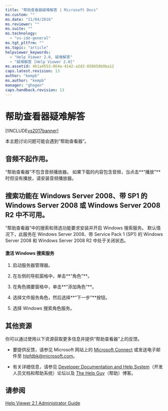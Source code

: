 ```yaml
---
title: "帮助查看器疑难解答 | Microsoft Docs"
ms.custom: ""
ms.date: "11/04/2016"
ms.reviewer: ""
ms.suite: ""
ms.technology: 
  - "vs-ide-general"
ms.tgt_pltfrm: ""
ms.topic: "article"
helpviewer_keywords: 
  - "Help Viewer 2.0, 疑难解答"
  - "疑难解答 [Help Viewer 2.0]"
ms.assetid: 461a4553-064a-4142-a2d2-058658b9ba12
caps.latest.revision: 13
author: "kempb"
ms.author: "kempb"
manager: "ghogen"
caps.handback.revision: 13
---
```

# 帮助查看器疑难解答
[!INCLUDE[vs2017banner](../code-quality/includes/vs2017banner.md)]

本主题讨论问题可能会遇到“帮助查看器”。  
  
## 音频不起作用。  
 “帮助查看器”不包含音频播放器。  如果下载的内容包含音频，当点击**“播放”**时但没有播放，请安装音频播放器。  
  
## 搜索功能在 Windows Server 2008、带 SP1 的 Windows Server 2008 或 Windows Server 2008 R2 中不可用。  
 “帮助查看器”中的搜索和筛选功能要求安装并开启 Windows 搜索服务。  默认情况下，此服务在 Windows Server 2008、带 Service Pack 1 \(SP1\) 的 Windows Server 2008 和 Windows Server 2008 R2 中处于关闭状态。  
  
#### 激活 Windows 搜索服务  
  
1.  启动服务器管理器。  
  
2.  在左侧的导航窗格中，单击**“角色”**。  
  
3.  在角色摘要窗格中，单击**“添加角色”**。  
  
4.  选择文件服务角色，然后选择**“下一步”**按钮。  
  
5.  选择 Windows 搜索角色服务。  
  
## 其他资源  
 你可以通过使用以下资源获取更多信息并提供“帮助查看器”上的反馈。  
  
-   要提供反馈，请参见 Microsoft 网站上的 [Microsoft Connect](http://go.microsoft.com/fwlink/?linkid=243983) 或发送电子邮件至 [hlpfdbk@microsoft.com](mailto:hlpfdbk@microsoft.com)。  
  
-   有关详细信息，请参见 [Developer Documentation and Help System](http://go.microsoft.com/fwlink/?LinkId=232741)（开发人员文档和帮助系统）论坛以及 [The Help Guy](http://go.microsoft.com/fwlink/?LinkId=232743)（帮助）博客。  
  
## 请参阅  
 [Help Viewer 2.1 Administrator Guide](http://go.microsoft.com/fwlink/?LinkId=243985)